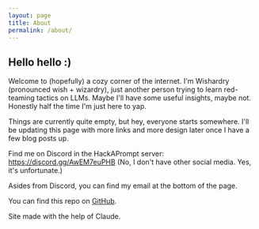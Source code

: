 ```yaml
---
layout: page
title: About
permalink: /about/
---
```


## Hello hello :)

Welcome to (hopefully) a cozy corner of the internet. I'm Wishardry (pronounced wish + wizardry), just another person trying to learn red-teaming tactics on LLMs. Maybe I'll have some useful insights, maybe not. Honestly half the time I'm just here to yap. 

Things are currently quite empty, but hey, everyone starts somewhere. I'll be updating this page with more links and more design later once I have a few blog posts up. 

Find me on Discord in the HackAPrompt server: https://discord.gg/AwEM7euPHB
(No, I don't have other social media. Yes, it's unfortunate.)

Asides from Discord, you can find my email at the bottom of the page. 

You can find this repo on [GitHub](https://github.com/wishardry).

Site made with the help of Claude. 
